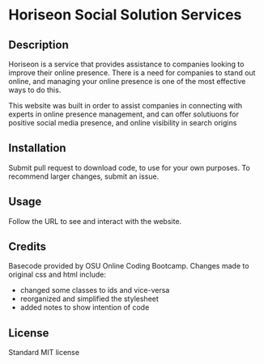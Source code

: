 # Horiseon Social Solution Services

## Description

Horiseon is a service that provides assistance to companies looking to improve their online presence. There is a need for companies to stand out online, and managing your online presence is one of the most effective ways to do this.

This website was built in order to assist companies in connecting with experts in online presence management, and can offer solutiuons for positive social media presence, and online visibility in search origins

## Installation

Submit pull request to download code, to use for your own purposes.
To recommend larger changes, submit an issue.

## Usage

Follow the URL to see and interact with the website.

## Credits

Basecode provided by OSU Online Coding Bootcamp. Changes made to original css and html include:
- changed some classes to ids and vice-versa
- reorganized and simplified the stylesheet
- added notes to show intention of code

## License

Standard MIT license 
